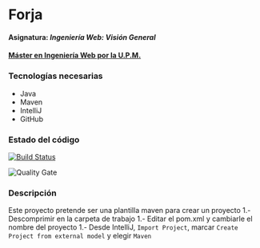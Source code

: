 ﻿# Forja
#### Asignatura: *Ingeniería Web: Visión General*
#### [Máster en Ingeniería Web por la U.P.M.](http://miw.etsisi.upm.es)

### Tecnologías necesarias
* Java
* Maven
* IntelliJ
* GitHub
### Estado del código


[![Build Status](https://travis-ci.org/AlexandraCabreraLituma/Alexandra.Cabrera.SVC.miw.upm.es.svg?branch=develop)](https://travis-ci.org/AlexandraCabreraLituma/Alexandra.Cabrera.SVC.miw.upm.es)


![Quality Gate](https://sonarcloud.io/api/project_badges/measure?project=es.upm.miw%3AAlexandra.Cabrera.SVC.miw.upm.es&metric=alert_status)


### Descripción
Este proyecto pretende ser una plantilla maven para crear un proyecto
1.- Descomprimir en la carpeta de trabajo
1.- Editar el pom.xml y cambiarle el nombre del proyecto
1.- Desde IntelliJ, `Import Project`, marcar `Create Project from external model` y elegir `Maven`

